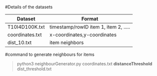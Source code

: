#Details of the datasets


|Dataset| Format|
|-------|-------|
|T10I4D100K.txt|  timestamp/rowID item 1, item 2, .....|
|coordinates.txt| x-coordinates,y-coordinates|
|dist_10.txt| item neighbors|


#command to generate neighbours for items
> python3 neighbourGenerator.py coordinates.txt **distanceThreshold** dist_threshold.txt
